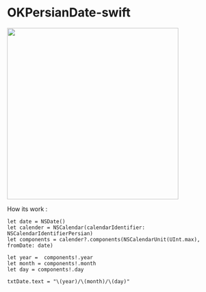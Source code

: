 # OKPersianDate-swift
<img src="https://raw.github.com/omidkh68/OKPersianDate-swift/master/OKPersianDate-swift/OKPersianDate.png" width="400px"/>


How its work :

    let date = NSDate()
    let calender = NSCalendar(calendarIdentifier: NSCalendarIdentifierPersian)
    let components = calender?.components(NSCalendarUnit(UInt.max), fromDate: date)
    
    let year =  components!.year
    let month = components!.month
    let day = components!.day
    
    txtDate.text = "\(year)/\(month)/\(day)"
